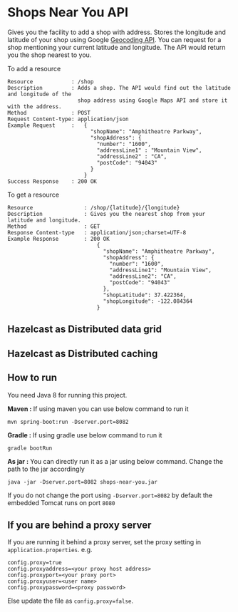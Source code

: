 # Shops Near You API
Gives you the facility to add a shop with address. Stores the longitude and latitude of your shop using Google [Geocoding API](https://developers.google.com/maps/documentation/geocoding/intro). You can request for a shop mentioning your current latitude and longitude. The API would return you the shop nearest to you.

To add a resource
```
Resource			: /shop
Description			: Adds a shop. The API would find out the latitude and longitude of the 
					  shop address using Google Maps API and store it with the address.
Method				: POST
Request Content-type: application/json
Example Request		:	{
						  "shopName": "Amphitheatre Parkway",
						  "shopAddress": {
						    "number": "1600",
						    "addressLine1" : "Mountain View",
						    "addressLine2" : "CA",
						    "postCode": "94043"
						  }
						}
Success Response	: 200 OK
```

To get a resource
```
Resource				: /shop/{latitude}/{longitude}
Description				: Gives you the nearest shop from your latitude and longitude.
Method					: GET
Response Content-type	: application/json;charset=UTF-8
Example Response		: 200 OK	
							{
							  "shopName": "Amphitheatre Parkway",
							  "shopAddress": {
							    "number": "1600",
							    "addressLine1": "Mountain View",
							    "addressLine2": "CA",
							    "postCode": "94043"
							  },
							  "shopLatitude": 37.422364,
							  "shopLongitude": -122.084364
							}
```
## Hazelcast as Distributed data grid

## Hazelcast as Distributed caching


## How to run
You need Java 8 for running this project.


**Maven :**
If using maven you can use below command to run it

`mvn spring-boot:run -Dserver.port=8082`

**Gradle :**
If using gradle use below command to run it

`gradle bootRun`

**As jar :**
You can directly run it as a jar using below command. Change the path to the jar accordingly

`java -jar -Dserver.port=8082 shops-near-you.jar`

If you do not change the port using `-Dserver.port=8082` by default the embedded Tomcat runs on port `8080`

## If you are behind a proxy server
If you are running it behind a proxy server, set the proxy setting in `application.properties`. e.g.
```
config.proxy=true
config.proxyaddress=<your proxy host address>
config.proxyport=<your proxy port>
config.proxyuser=<user name>
config.proxypassword=<proxy password>
```

Else update the file as `config.proxy=false`.

